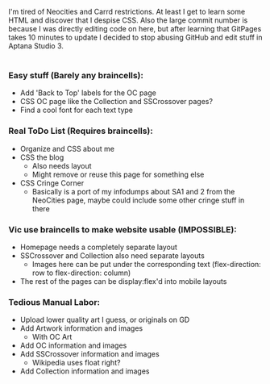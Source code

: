 I'm tired of Neocities and Carrd restrictions. At least I get to learn some HTML and discover that I despise CSS. Also the large commit number is because I was directly editing code on here, but after learning that GitPages takes 10 minutes to update I decided to stop abusing GitHub and edit stuff in Aptana Studio 3.
<br /><br />
### Easy stuff (Barely any braincells):
- Add 'Back to Top' labels for the OC page
- CSS OC page like the Collection and SSCrossover pages?
- Find a cool font for each text type
### Real ToDo List (Requires braincells):
- Organize and CSS about me
- CSS the blog
  - Also needs layout
  - Might remove or reuse this page for something else
- CSS Cringe Corner
  - Basically is a port of my infodumps about SA1 and 2 from the NeoCities page, maybe could include some other cringe stuff in there
### Vic use braincells to make website usable (IMPOSSIBLE):
- Homepage needs a completely separate layout
- SSCrossover and Collection also need separate layouts
  - Images here can be put under the corresponding text (flex-direction: row to flex-direction: column)
- The rest of the pages can be display:flex'd into mobile layouts
### Tedious Manual Labor:
- Upload lower quality art I guess, or originals on GD
- Add Artwork information and images
  - With OC Art
- Add OC information and images
- Add SSCrossover information and images
  - Wikipedia uses float right?
- Add Collection information and images

